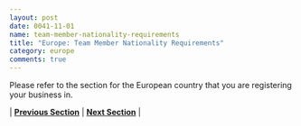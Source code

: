 ```yaml
---
layout: post
date: 0041-11-01
name: team-member-nationality-requirements
title: "Europe: Team Member Nationality Requirements"
category: europe
comments: true
---
```


Please refer to the section for the European country that you are registering your business in. 


| **[Previous Section]( https://neo-project.github.io/global-blockchain-compliance-hub//europe/europe-registry-requirements.html)** | **[Next Section]( https://neo-project.github.io/global-blockchain-compliance-hub//europe/europe-tax-and-auditing-requirements.html)** |
